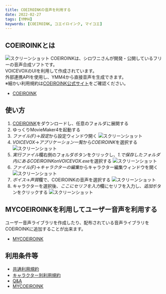 ```yaml
---
title: COEIROINKの音声を利用する
date: 2022-02-27
tags: [YMM4]
keywords: [COEIROINK, コエイロインク, マイコエ]
---
```

## COEIROINKとは
![スクリーンショット](COEIROINK_0843.png)
COEIROINKは、シロワニさんが開発・公開しているフリーの音声合成ソフトです。  
VOICEVOXのUIを利用して作成されています。  
外部連携APIを使用し、YMM4から直接音声を生成できます。  
※細かい利用規約は[COEIROINK公式サイト](https://coeiroink.com/terms)をご確認ください。
- [COEIROINK](https://coeiroink.com/)

## 使い方
1. [COEIROINK](https://coeiroink.com/)をダウンロードし、任意のフォルダに展開する
1. ゆっくりMovieMaker4を起動する
1. *ファイル(F)*→*設定*から設定ウィンドウ開く
![スクリーンショット](COEIROINK_3512.png)
1. *VOICEVOX*→*アプリケーション一覧*から*COEIROINK*を選択する
![スクリーンショット](COEIROINK_3608.png)
1. *実行ファイル*欄右側のフォルダボタンをクリックし、*1.*で保存したフォルダ内にある*COEIROINKonVOICEVOX.exe*を選択する
![スクリーンショット](COEIROINK_3817.png)
1. *ファイル(F)*→*キャラクターの編集*からキャラクター編集ウィンドウを開く
![スクリーンショット](COEIROINK_3927.png)
1. *ボイス*→*声質*欄で、COEIROINKの音声を選択する
![スクリーンショット](COEIROINK_4032.png)
1. キャラクターを選択後、*ここにセリフを入力*欄にセリフを入力し、*追加*ボタンをクリックする
![スクリーンショット](COEIROINK_4200.png)

## MYCOEIROINKを利用してユーザー音声を利用する
ユーザー音声ライブラリを作成したり、配布されている音声ライブラリをCOEIROINKに追加することが出来ます。
- [MYCOEIROINK](https://coeiroink.com/mycoeiroink)

## 利用条件等
- [共通利用規約](https://coeiroink.com/terms)
- [キャラクター別利用規約](https://coeiroink.com/character/list)
- [Q&A](https://coeiroink.com/q_and_a)
- [MYCOEIROINK](https://coeiroink.com/mycoeiroink)